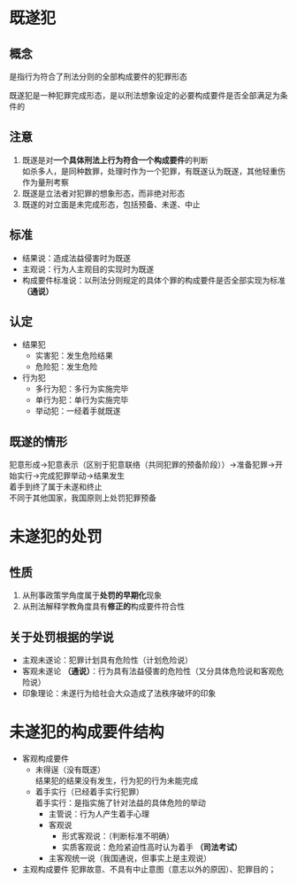 # 既遂犯
## 概念
是指行为符合了刑法分则的全部构成要件的犯罪形态 

既遂犯是一种犯罪完成形态，是以刑法想象设定的必要构成要件是否全部满足为条件的
## 注意
1. 既遂是对**一个具体刑法上行为符合一个构成要件**的判断  
如杀多人，是同种数罪，处理时作为一个犯罪，有既遂认为既遂，其他轻重伤作为量刑考察
2. 既遂是立法者对犯罪的想象形态，而非绝对形态
3. 既遂的对立面是未完成形态，包括预备、未遂、中止
## 标准
- 结果说：造成法益侵害时为既遂
- 主观说：行为人主观目的实现时为既遂
- 构成要件标准说：以刑法分则规定的具体个罪的构成要件是否全部实现为标准 **（通说）**
## 认定
- 结果犯
    - 实害犯：发生危险结果
    - 危险犯：发生危险
- 行为犯
    - 多行为犯：多行为实施完毕
    - 单行为犯：单行为实施完毕
    - 举动犯：一经着手就既遂
## 既遂的情形
犯意形成→犯意表示（区别于犯意联络（共同犯罪的预备阶段））→准备犯罪→开始实行→完成犯罪举动→结果发生  
着手到终了属于未遂和终止  
不同于其他国家，我国原则上处罚犯罪预备
# 未遂犯的处罚
## 性质
1. 从刑事政策学角度属于**处罚的早期化**现象
2. 从刑法解释学教角度具有**修正的**构成要件符合性
## 关于处罚根据的学说
- 主观未遂论：犯罪计划具有危险性（计划危险说）
- 客观未遂论 **（通说）**：行为具有法益侵害的危险性（又分具体危险说和客观危险说）
- 印象理论：未遂行为给社会大众造成了法秩序破坏的印象
# 未遂犯的构成要件结构
- 客观构成要件
    - 未得逞（没有既遂）  
    结果犯的结果没有发生，行为犯的行为未能完成
    - 着手实行（已经着手实行犯罪）  
    着手实行：是指实施了针对法益的具体危险的举动  
        - 主管说：行为人产生着手心理
        - 客观说
            - 形式客观说：（判断标准不明确）
            - 实质客观说：危险紧迫性高时认为着手 **（司法考试）**
        - 主客观统一说（我国通说，但事实上是主观说）
- 主观构成要件
    犯罪故意、不具有中止意图（意志以外的原因）、犯罪目的；